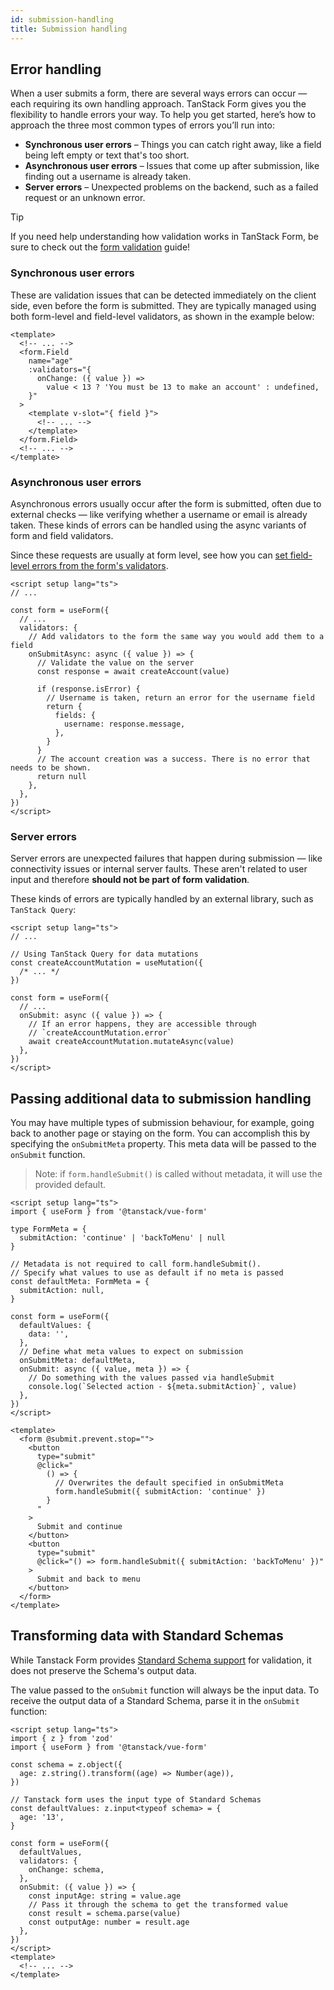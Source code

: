 ```yaml
---
id: submission-handling
title: Submission handling
---
```


## Error handling

When a user submits a form, there are several ways errors can occur — each requiring its own handling approach. TanStack Form gives you the flexibility to handle errors your way. To help you get started, here’s how to approach the three most common types of errors you’ll run into:

- **Synchronous user errors** – Things you can catch right away, like a field being left empty or text that's too short.
- **Asynchronous user errors** – Issues that come up after submission, like finding out a username is already taken.
- **Server errors** – Unexpected problems on the backend, such as a failed request or an unknown error.

> [!TIP]
> If you need help understanding how validation works in TanStack Form, be sure to check out the [form validation](./validation.md) guide!

### Synchronous user errors

These are validation issues that can be detected immediately on the client side, even before the form is submitted. They are typically managed using both form-level and field-level validators, as shown in the example below:

```vue
<template>
  <!-- ... -->
  <form.Field
    name="age"
    :validators="{
      onChange: ({ value }) =>
        value < 13 ? 'You must be 13 to make an account' : undefined,
    }"
  >
    <template v-slot="{ field }">
      <!-- ... -->
    </template>
  </form.Field>
  <!-- ... -->
</template>
```

### Asynchronous user errors

Asynchronous errors usually occur after the form is submitted, often due to external checks — like verifying whether a username or email is already taken. These kinds of errors can be handled using the async variants of form and field validators.

Since these requests are usually at form level, see how you can [set field-level errors from the form's validators](./validation.md).

```vue
<script setup lang="ts">
// ...

const form = useForm({
  // ...
  validators: {
    // Add validators to the form the same way you would add them to a field
    onSubmitAsync: async ({ value }) => {
      // Validate the value on the server
      const response = await createAccount(value)

      if (response.isError) {
        // Username is taken, return an error for the username field
        return {
          fields: {
            username: response.message,
          },
        }
      }
      // The account creation was a success. There is no error that needs to be shown.
      return null
    },
  },
})
</script>
```

### Server errors

Server errors are unexpected failures that happen during submission — like connectivity issues or internal server faults. These aren't related to user input and therefore **should not be part of form validation**.

These kinds of errors are typically handled by an external library, such as `TanStack Query`:

```vue
<script setup lang="ts">
// ...

// Using TanStack Query for data mutations
const createAccountMutation = useMutation({
  /* ... */
})

const form = useForm({
  // ...
  onSubmit: async ({ value }) => {
    // If an error happens, they are accessible through
    // `createAccountMutation.error`
    await createAccountMutation.mutateAsync(value)
  },
})
</script>
```

## Passing additional data to submission handling

You may have multiple types of submission behaviour, for example, going back to another page or staying on the form.
You can accomplish this by specifying the `onSubmitMeta` property. This meta data will be passed to the `onSubmit` function.

> Note: if `form.handleSubmit()` is called without metadata, it will use the provided default.

```vue
<script setup lang="ts">
import { useForm } from '@tanstack/vue-form'

type FormMeta = {
  submitAction: 'continue' | 'backToMenu' | null
}

// Metadata is not required to call form.handleSubmit().
// Specify what values to use as default if no meta is passed
const defaultMeta: FormMeta = {
  submitAction: null,
}

const form = useForm({
  defaultValues: {
    data: '',
  },
  // Define what meta values to expect on submission
  onSubmitMeta: defaultMeta,
  onSubmit: async ({ value, meta }) => {
    // Do something with the values passed via handleSubmit
    console.log(`Selected action - ${meta.submitAction}`, value)
  },
})
</script>

<template>
  <form @submit.prevent.stop="">
    <button
      type="submit"
      @click="
        () => {
          // Overwrites the default specified in onSubmitMeta
          form.handleSubmit({ submitAction: 'continue' })
        }
      "
    >
      Submit and continue
    </button>
    <button
      type="submit"
      @click="() => form.handleSubmit({ submitAction: 'backToMenu' })"
    >
      Submit and back to menu
    </button>
  </form>
</template>
```

## Transforming data with Standard Schemas

While Tanstack Form provides [Standard Schema support](../validation.md) for validation, it does not preserve the Schema's output data.

The value passed to the `onSubmit` function will always be the input data. To receive the output data of a Standard Schema, parse it in the `onSubmit` function:

```vue
<script setup lang="ts">
import { z } from 'zod'
import { useForm } from '@tanstack/vue-form'

const schema = z.object({
  age: z.string().transform((age) => Number(age)),
})

// Tanstack form uses the input type of Standard Schemas
const defaultValues: z.input<typeof schema> = {
  age: '13',
}

const form = useForm({
  defaultValues,
  validators: {
    onChange: schema,
  },
  onSubmit: ({ value }) => {
    const inputAge: string = value.age
    // Pass it through the schema to get the transformed value
    const result = schema.parse(value)
    const outputAge: number = result.age
  },
})
</script>
<template>
  <!-- ... -->
</template>
```

